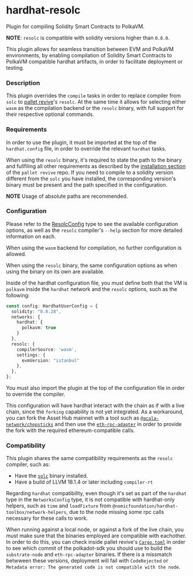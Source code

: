 # hardhat-resolc
Plugin for compiling Solidity Smart Contracts to PolkaVM.

**NOTE**: `resolc` is compatible with solidity versions higher than `0.8.0`.

This plugin allows for seamless transition between EVM and PolkaVM environments,
by enabling compilation of Solidity Smart Contracts to PolkaVM compatible hardhat
artifacts, in order to facilitate deployment or testing.

### Description
This plugin overrides the `compile` tasks in order to replace compiler from `solc`
to [pallet revive](https://github.com/paritytech/revive)'s `resolc`. At the same
time it allows for selecting either `wasm` as the compilation backend or the
`resolc` binary, with full support for their respective optional commands.

### Requirements
In order to use the plugin, it must be imported at the top of the `hardhat.config`
file, in order to override the relevant `hardhat` tasks.

When using the `resolc` binary, it's required to state the path to the binary and
fullfiling all other requirements as described by the [installation section](https://github.com/paritytech/revive?tab=readme-ov-file#installation)
of the `pallet revive` repo. If you need to compile to a solidity version different
from the `solc` you have installed, the corresponding version's binary must be
present and the path specified in the configuration.

**NOTE**
Usage of absolute paths are recommended.

### Configuration
Please refer to the [ResolcConfig](/packages/hardhat-resolc/src/types.ts#L9) type
to see the available configuration options, as well as the `resolc` compiler's 
`--help` section for more detailed information on each.

When using the `wasm` backend for compilation, no further configuration is allowed.

When using the `resolc` binary, the same configuration options as when using the
binary on its own are available.

Inside of the hardhat configuration file, you must define both that the VM is `polkavm`
inside the `hardhat` network and the `resolc` options, such as the following:

```ts
const config: HardhatUserConfig = {
  solidity: "0.8.28",
  networks: {
    hardhat: {
      polkavm: true
    }
  },
  resolc: {
    compilerSource: 'wasm',
    settings: {
      evmVersion: "istanbul"
    },
  },
};
```

You must also import the plugin at the top of the configuration file in order to
override the compiler.

This configuration will have hardhat interact with the chain as if with a live chain,
since the `forking` capability is not yet integrated. As a workaround, you can
fork the Asset Hub mainnet with a tool such as [`@acala-network/chopsticks`](https://github.com/AcalaNetwork/chopsticks)
and then use the [`eth-rpc-adapter`](https://contracts.polkadot.io/work-with-a-local-node#build-and-run-eth-rpc-proxy)
in order to provide the fork with the required ethereum-compatible calls.

### Compatibility
This plugin shares the same compatibility requirements as the `resolc` compiler,
such as:
- Have the [`solc`](https://github.com/ethereum/solidity) binary installed.
- Have a build of LLVM 18.1.4 or later including `compiler-rt`

Regarding `hardhat` compatibility, even though it's set as part of the `hardhat`
type in the `NetworksConfig` type, it is not compatible with hardhat-only helpers,
such as `time` and `loadFixture` from `@nomicfoundation/hardhat-toolbox/network-helpers`,
due to the node missing some rpc calls necessary for these calls to work.

When running against a local node, or against a fork of the live chain, you must
make sure that the binaries employed are compatible with eachother. In order to
do this, you can check inside pallet revive's [`Cargo.toml`](https://github.com/paritytech/revive/blob/fe1b3258d2956e51e2edd86f2e77898e6b142729/Cargo.toml#L76)
in order to see which commit of the polkadot-sdk you should use to build the
`substrate-node` and `eth-rpc-adapter` binaries. If there is a missmatch betwween
these versions, deployment will fail with `CodeRejected` or `Metadata error: The generated code is not compatible with the node`.
